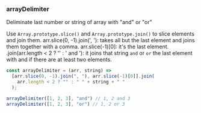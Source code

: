 ### arrayDelimiter

Deliminate last number or string of array with "and" or "or"

Use `Array.prototype.slice()` and `Array.prototype.join()` to slice elements and join them.
arr.slice(0, -1).join(', '): takes all but the last element and joins them together with a comma.
arr.slice(-1)[0]: it's the last element.
.join(arr.length < 2 ? '' : ' and '): it joins that string `and` or `or` the last element with and if there are at least two elements.

```js
const arrayDelimiter = (arr, string) =>
  [arr.slice(0, -1).join(", "), arr.slice(-1)[0]].join(
    arr.length < 2 ? "" : " " + string + " "
  );
```

```js
arrayDelimiter([1, 2, 3], "and") // 1, 2 and 3
arrayDelimiter([1, 2, 3], "or") // 1, 2 or 3
```	